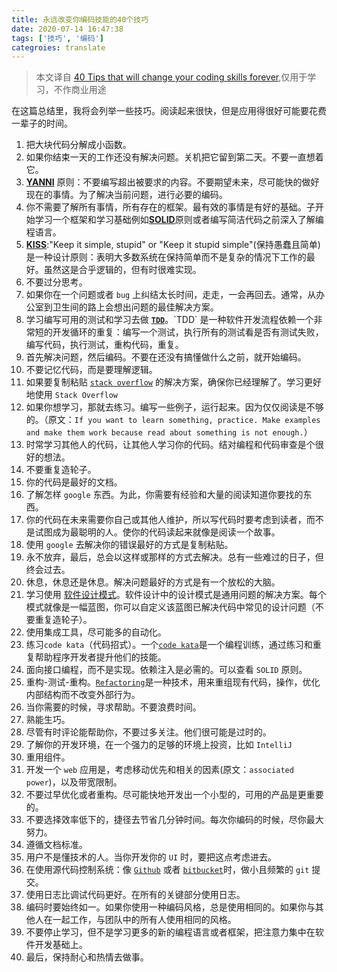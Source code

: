 ```yaml
---
title: 永远改变你编码技能的40个技巧
date: 2020-07-14 16:47:38
tags: ['技巧', '编码']
categroies: translate
---
```


> 本文译自 [40 Tips that will change your coding skills forever](https://medium.com/swlh/40-tips-that-will-change-your-coding-skills-forever-bf9d6b936ccc),仅用于学习，不作商业用途

在这篇总结里，我将会列举一些技巧。阅读起来很快，但是应用得很好可能要花费一辈子的时间。

1. 把大块代码分解成小函数。
2. 如果你结束一天的工作还没有解决问题。关机把它留到第二天。不要一直想着它。
3. [**YANNI**](https://en.wikipedia.org/wiki/You_aren't_gonna_need_it) 原则：不要编写超出被要求的内容。不要期望未来，尽可能快的做好现在的事情。为了解决当前问题，进行必要的编码。
4. 你不需要了解所有事情，所有存在的框架。最有效的事情是有好的基础。子开始学习一个框架和学习基础例如[**SOLID**](https://en.wikipedia.org/wiki/SOLID)原则或者编写简洁代码之前深入了解编程语言。
5. [**KISS**](https://en.wikipedia.org/wiki/KISS_principle):"Keep it simple, stupid" or "Keep it stupid simple"(保持愚蠢且简单) 是一种设计原则：表明大多数系统在保持简单而不是复杂的情况下工作的最好。虽然这是合乎逻辑的，但有时很难实现。
6. 不要过分思考。
7. 如果你在一个问题或者 `bug` 上纠结太长时间，走走，一会再回去。通常，从办公室到卫生间的路上会想出问题的最佳解决方案。
8. 学习编写可用的测试和学习去做 [**`TDD`**](http://"https://en.wikipedia.org/wiki/Test-driven_development")。`TDD` 是一种软件开发流程依赖一个非常短的开发循环的重复：编写一个测试，执行所有的测试看是否有测试失败，编写代码，执行测试，重构代码，重复。
9. 首先解决问题，然后编码。不要在还没有搞懂做什么之前，就开始编码。
10. 不要记忆代码，而是要理解逻辑。
11. 如果要复制粘贴 [`stack overflow`](https://stackoverflow.com/) 的解决方案，确保你已经理解了。学习更好地使用 `Stack Overflow`
12. 如果你想学习，那就去练习。编写一些例子，运行起来。因为仅仅阅读是不够的。（原文：`If you want to learn something, practice. Make examples and make them work because read about something is not enough.`）
13. 时常学习其他人的代码，让其他人学习你的代码。结对编程和代码审查是个很好的想法。
14. 不要重复造轮子。
15. 你的代码是最好的文档。
16. 了解怎样 `google` 东西。为此，你需要有经验和大量的阅读知道你要找的东西。
17. 你的代码在未来需要你自己或其他人维护，所以写代码时要考虑到读者，而不是试图成为最聪明的人。使你的代码读起来就像是阅读一个故事。
18. 使用 `google` 去解决你的错误最好的方式是复制粘贴。
19. 永不放弃，最后，总会以这样或那样的方式去解决。总有一些难过的日子，但终会过去。
20. 休息，休息还是休息。解决问题最好的方式是有一个放松的大脑。
21. 学习使用 [软件设计模式](https://en.wikipedia.org/wiki/Software_design_pattern)。软件设计中的设计模式是通用问题的解决方案。每个模式就像是一幅蓝图，你可以自定义该蓝图已解决代码中常见的设计问题（不要重复造轮子）。
22. 使用集成工具，尽可能多的自动化。
23. 练习`code kata`（代码招式）。一个[`code kata`](https://en.wikipedia.org/wiki/Kata_(programming))是一个编程训练，通过练习和重复帮助程序开发者提升他们的技能。
24. 面向接口编程，而不是实现。依赖注入是必需的。可以查看 `SOLID` 原则。
25. 重构-测试-重构。[`Refactoring`](https://refactoring.com/)是一种技术，用来重组现有代码，操作，优化内部结构而不改变外部行为。
26. 当你需要的时候，寻求帮助。不要浪费时间。
27. 熟能生巧。
28. 尽管有时评论能帮助你，不要过多关注。他们很可能是过时的。
29. 了解你的开发环境，在一个强力的足够的环境上投资，比如 `IntelliJ`
30. 重用组件。
31. 开发一个 `web` 应用是，考虑移动优先和相关的因素(原文：`associated power`)，以及带宽限制。
32. 不要过早优化或者重构。尽可能快地开发出一个小型的，可用的产品是更重要的。
33. 不要选择效率低下的，捷径去节省几分钟时间。每次你编码的时候，尽你最大努力。
34. 遵循文档标准。
35. 用户不是懂技术的人。当你开发你的 `UI` 时，要把这点考虑进去。
36. 在使用源代码控制系统：像 [`Github`](https://github.com/) 或者 [`bitbucket`](https://bitbucket.org/product?&aceid=&adposition=&adgroup=92542398455&campaign=9128560695&creative=414608949972&device=c&keyword=bitbucket&matchtype=e&network=g&placement=&ds_kids=p51241296666&ds_e=GOOGLE&ds_eid=700000001551985&ds_e1=GOOGLE&gclid=CjwKCAjw5vz2BRAtEiwAbcVIL0jgdNIlupVukWp9ia0jTMh6sAONVv2cseqvZn8I3EHuFknYQqWzMhoCWZ0QAvD_BwE&gclsrc=aw.ds)时，做小且频繁的 `git` 提交。
37. 使用日志比调试代码更好。在所有的关键部分使用日志。
38. 编码时要始终如一。如果你使用一种编码风格，总是使用相同的。如果你与其他人在一起工作，与团队中的所有人使用相同的风格。
39. 不要停止学习，但不是学习更多的新的编程语言或者框架，把注意力集中在软件开发基础上。
40. 最后，保持耐心和热情去做事。